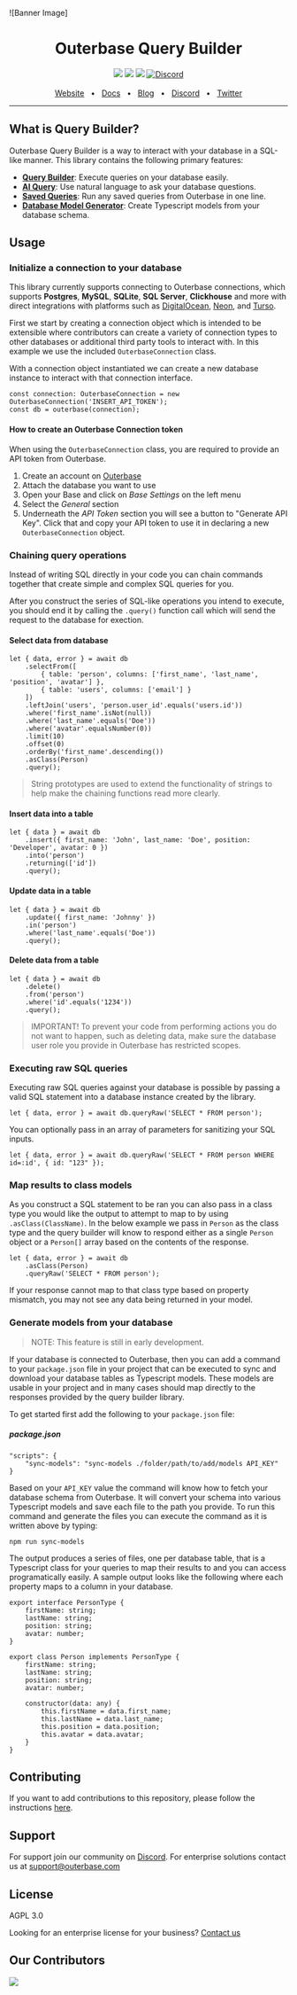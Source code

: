 ![Banner Image]

<div align="center">
  <h1>Outerbase Query Builder</h1>
  <a href="https://www.npmjs.com/package/outerbase/query-builder"><img src="https://img.shields.io/npm/v/outerbase/universe.svg?style=flat" /></a>
  <a href="https://github.com/outerbase/query-builder/blob/main/CONTRIBUTING.md"><img src="https://img.shields.io/badge/PRs-welcome-brightgreen.svg" /></a>
  <a href="https://github.com/"><img src="https://img.shields.io/badge/license-AGPL_3.0-blue" /></a>
  <a href="https://discord.gg/4M6AXzGG84"><img alt="Discord" src="https://img.shields.io/discord/1123612147704934400?label=Discord"></a>
  <br />
  <br />
  <a href="https://www.outerbase.com/">Website</a>
  <span>&nbsp;&nbsp;•&nbsp;&nbsp;</span>
  <a href="https://www.docs.outerbase.com/">Docs</a>
  <span>&nbsp;&nbsp;•&nbsp;&nbsp;</span>
  <a href="https://www.outerbase.com/blog/">Blog</a>
  <span>&nbsp;&nbsp;•&nbsp;&nbsp;</span>
  <a href="https://discord.gg/4M6AXzGG84">Discord</a>
  <span>&nbsp;&nbsp;•&nbsp;&nbsp;</span>
  <a href="https://twitter.com/outerbase">Twitter</a>
  <br />
  <hr />
</div>

## What is Query Builder?

Outerbase Query Builder is a way to interact with your database in a SQL-like manner. This library contains the following primary features:

- [**Query Builder**](https://www.outerbase.com): Execute queries on your database easily.
- [**AI Query**](https://www.outerbase.com): Use natural language to ask your database questions.
- [**Saved Queries**](https://www.outerbase.com): Run any saved queries from Outerbase in one line.
- [**Database Model Generator**](https://www.outerbase.com): Create Typescript models from your database schema.

## Usage

### Initialize a connection to your database

This library currently supports connecting to Outerbase connections, which supports **Postgres**, **MySQL**, **SQLite**, **SQL Server**, **Clickhouse** and more with direct integrations with platforms such as [DigitalOcean](https://digitalocean.com), [Neon](https://neon.tech), and [Turso](https://turso.tech).

First we start by creating a connection object which is intended to be extensible where contributors can create a variety of connection types to other databases or additional third party tools to interact with. In this example we use the included `OuterbaseConnection` class.

With a connection object instantiated we can create a new database instance to interact with that connection interface.

```
const connection: OuterbaseConnection = new OuterbaseConnection('INSERT_API_TOKEN');
const db = outerbase(connection);
```

#### How to create an Outerbase Connection token

When using the `OuterbaseConnection` class, you are required to provide an API token from Outerbase.

1. Create an account on [Outerbase](https://app.outerbase.com/)
2. Attach the database you want to use
3. Open your Base and click on _Base Settings_ on the left menu
4. Select the _General_ section
5. Underneath the _API Token_ section you will see a button to "Generate API Key". Click that and copy your API token to use it in declaring a new `OuterbaseConnection` object.

### Chaining query operations

Instead of writing SQL directly in your code you can chain commands together that create simple and complex SQL queries for you.

After you construct the series of SQL-like operations you intend to execute, you should end it by calling the `.query()` function call which will send the request to the database for exection.

#### Select data from database
```
let { data, error } = await db
    .selectFrom([
        { table: 'person', columns: ['first_name', 'last_name', 'position', 'avatar'] },
        { table: 'users', columns: ['email'] }
    ])
    .leftJoin('users', 'person.user_id'.equals('users.id'))
    .where('first_name'.isNot(null))
    .where('last_name'.equals('Doe'))
    .where('avatar'.equalsNumber(0))
    .limit(10)
    .offset(0)
    .orderBy('first_name'.descending())
    .asClass(Person)
    .query();
```

> String prototypes are used to extend the functionality of strings to help make the chaining functions read more clearly.

#### Insert data into a table
```
let { data } = await db
    .insert({ first_name: 'John', last_name: 'Doe', position: 'Developer', avatar: 0 })
    .into('person')
    .returning(['id'])
    .query();
```

#### Update data in a table
```
let { data } = await db
    .update({ first_name: 'Johnny' })
    .in('person')
    .where('last_name'.equals('Doe'))
    .query();
```

#### Delete data from a table
```
let { data } = await db
    .delete()
    .from('person')
    .where('id'.equals('1234'))
    .query();
```

> IMPORTANT! To prevent your code from performing actions you do not want to happen, such as deleting data, make sure the database user role you provide in Outerbase has restricted scopes.

### Executing raw SQL queries

Executing raw SQL queries against your database is possible by passing a valid SQL statement into a database instance created by the library.

```
let { data, error } = await db.queryRaw('SELECT * FROM person');
```

You can optionally pass in an array of parameters for sanitizing your SQL inputs.

```
let { data, error } = await db.queryRaw('SELECT * FROM person WHERE id=:id', { id: "123" });
```

### Map results to class models

As you construct a SQL statement to be ran you can also pass in a class type you would like the output to attempt to map to by using `.asClass(ClassName)`. In the below example we pass in `Person` as the class type and the query builder will know to respond either as a single `Person` object or a `Person[]` array based on the contents of the response.

```
let { data, error } = await db
    .asClass(Person)
    .queryRaw('SELECT * FROM person');
```

If your response cannot map to that class type based on property mismatch, you may not see any data being returned in your model.

### Generate models from your database

> NOTE: This feature is still in early development.

If your database is connected to Outerbase, then you can add a command to your `package.json` file in your project that can be executed to sync and download your database tables as Typescript models. These models are usable in your project and in many cases should map directly to the responses provided by the query builder library.

To get started first add the following to your `package.json` file:

##### package.json
```
"scripts": {
    "sync-models": "sync-models ./folder/path/to/add/models API_KEY"
}
```

Based on your `API_KEY` value the command will know how to fetch your database schema from Outerbase. It will convert your schema into various Typescript models and save each file to the path you provide. To run this command and generate the files you can execute the command as it is written above by typing:

```
npm run sync-models
```

The output produces a series of files, one per database table, that is a Typescript class for your queries to map their results to and you can access programatically easily. A sample output looks like the following where each property maps to a column in your database.

```
export interface PersonType {
    firstName: string;
    lastName: string;
    position: string;
    avatar: number;
}

export class Person implements PersonType {
    firstName: string;
    lastName: string;
    position: string;
    avatar: number;
    
    constructor(data: any) {
        this.firstName = data.first_name;
        this.lastName = data.last_name;
        this.position = data.position;
        this.avatar = data.avatar;
    }
}
```

## Contributing

If you want to add contributions to this repository, please follow the instructions [here](contributing.md).

## Support

For support join our community on [Discord](https://discord.gg/4M6AXzGG84). For enterprise solutions contact us at [support@outerbase.com](mailto:support@outerbase.com)

## License

AGPL 3.0

Looking for an enterprise license for your business? [Contact us](mailto:support@outerbase.com)

## Our Contributors

<img align="left" src="https://contributors-img.web.app/image?repo=outerbase/query-builder"/>